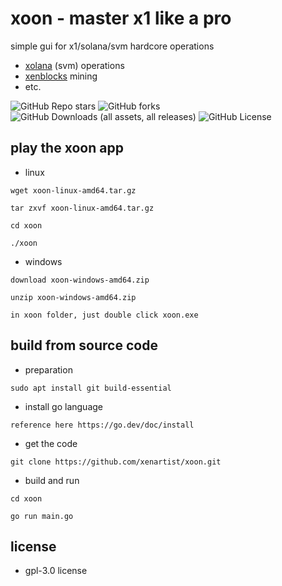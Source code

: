 # xoon - master x1 like a pro

simple gui for x1/solana/svm hardcore operations

* [xolana](https://xolana.xen.network/web_faucet) (svm) operations
* [xenblocks](https://explorer.xenblocks.io/) mining
* etc.

![GitHub Repo stars](https://img.shields.io/github/stars/xenartist/xoon?style=flat)
 ![GitHub forks](https://img.shields.io/github/forks/xenartist/xoon?style=flat)
 ![GitHub Downloads (all assets, all releases)](https://img.shields.io/github/downloads/xenartist/xoon/total) ![GitHub License](https://img.shields.io/github/license/xenartist/xoon)

## play the xoon app

* linux
```
wget xoon-linux-amd64.tar.gz

tar zxvf xoon-linux-amd64.tar.gz

cd xoon

./xoon
```

* windows
```
download xoon-windows-amd64.zip

unzip xoon-windows-amd64.zip

in xoon folder, just double click xoon.exe
```

## build from source code

* preparation
```
sudo apt install git build-essential
```

* install go language
```
reference here https://go.dev/doc/install
```

* get the code
```
git clone https://github.com/xenartist/xoon.git
```

* build and run
```
cd xoon

go run main.go
```

## license

* gpl-3.0 license
